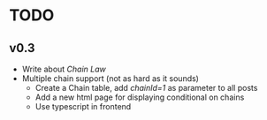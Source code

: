 # TODO

## v0.3

- Write about _Chain Law_
- Multiple chain support (not as hard as it sounds)
  - Create a Chain table, add _chainId=1_ as parameter to all posts
  - Add a new html page for displaying conditional on chains
  - Use typescript in frontend

